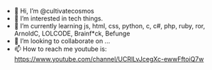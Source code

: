- 👋 Hi, I’m @cultivatecosmos
- 👀 I’m interested in tech things.
- 🌱 I’m currently learning js, html, css, python, c, c#, php, ruby, ror, ArnoldC, LOLCODE, Brainf*ck, Befunge
- 💞️ I’m looking to collaborate on ...
- 📫 How to reach me youtube is: https://www.youtube.com/channel/UCRlLvJcegXc-ewwFftoiQ7w

